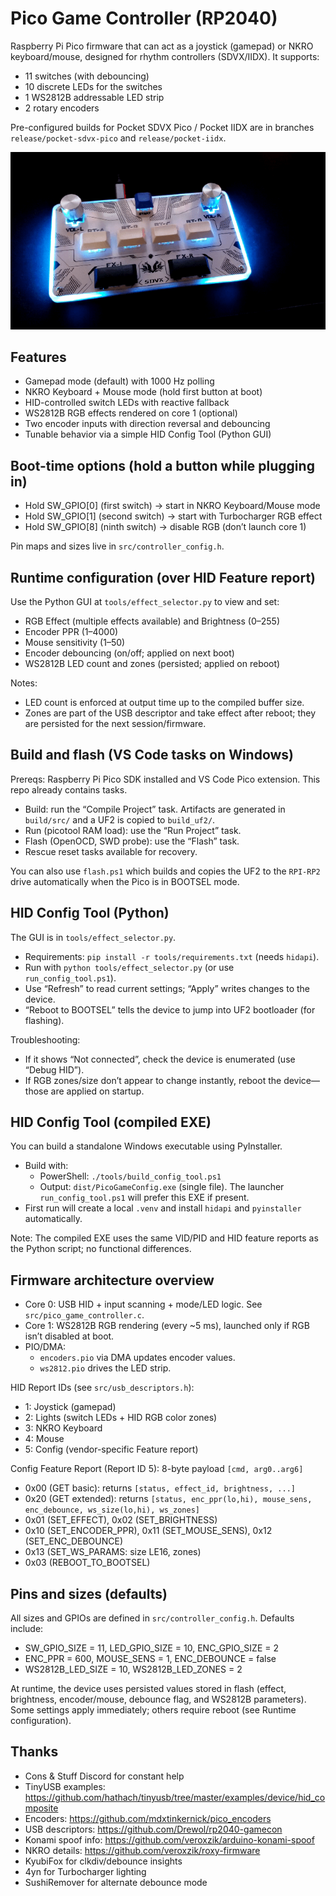 # Pico Game Controller (RP2040)

Raspberry Pi Pico firmware that can act as a joystick (gamepad) or NKRO keyboard/mouse, designed for rhythm controllers (SDVX/IIDX). It supports:

- 11 switches (with debouncing)
- 10 discrete LEDs for the switches
- 1 WS2812B addressable LED strip
- 2 rotary encoders

Pre-configured builds for Pocket SDVX Pico / Pocket IIDX are in branches `release/pocket-sdvx-pico` and `release/pocket-iidx`.

![Pocket SDVX Pico](demo.gif)

## Features

- Gamepad mode (default) with 1000 Hz polling
- NKRO Keyboard + Mouse mode (hold first button at boot)
- HID-controlled switch LEDs with reactive fallback
- WS2812B RGB effects rendered on core 1 (optional)
- Two encoder inputs with direction reversal and debouncing
- Tunable behavior via a simple HID Config Tool (Python GUI)

## Boot-time options (hold a button while plugging in)

- Hold SW_GPIO[0] (first switch) → start in NKRO Keyboard/Mouse mode
- Hold SW_GPIO[1] (second switch) → start with Turbocharger RGB effect
- Hold SW_GPIO[8] (ninth switch) → disable RGB (don’t launch core 1)

Pin maps and sizes live in `src/controller_config.h`.

## Runtime configuration (over HID Feature report)

Use the Python GUI at `tools/effect_selector.py` to view and set:

- RGB Effect (multiple effects available) and Brightness (0–255)
- Encoder PPR (1–4000)
- Mouse sensitivity (1–50)
- Encoder debouncing (on/off; applied on next boot)
- WS2812B LED count and zones (persisted; applied on reboot)

Notes:

- LED count is enforced at output time up to the compiled buffer size.
- Zones are part of the USB descriptor and take effect after reboot; they are persisted for the next session/firmware.

## Build and flash (VS Code tasks on Windows)

Prereqs: Raspberry Pi Pico SDK installed and VS Code Pico extension. This repo already contains tasks.

- Build: run the “Compile Project” task. Artifacts are generated in `build/src/` and a UF2 is copied to `build_uf2/`.
- Run (picotool RAM load): use the “Run Project” task.
- Flash (OpenOCD, SWD probe): use the “Flash” task.
- Rescue reset tasks available for recovery.

You can also use `flash.ps1` which builds and copies the UF2 to the `RPI-RP2` drive automatically when the Pico is in BOOTSEL mode.

## HID Config Tool (Python)

The GUI is in `tools/effect_selector.py`.

- Requirements: `pip install -r tools/requirements.txt` (needs `hidapi`).
- Run with `python tools/effect_selector.py` (or use `run_config_tool.ps1`).
- Use “Refresh” to read current settings; “Apply” writes changes to the device.
- “Reboot to BOOTSEL” tells the device to jump into UF2 bootloader (for flashing).

Troubleshooting:

- If it shows “Not connected”, check the device is enumerated (use “Debug HID”).
- If RGB zones/size don’t appear to change instantly, reboot the device—those are applied on startup.

## HID Config Tool (compiled EXE)

You can build a standalone Windows executable using PyInstaller.

- Build with:
  - PowerShell: `./tools/build_config_tool.ps1`
  - Output: `dist/PicoGameConfig.exe` (single file). The launcher `run_config_tool.ps1` will prefer this EXE if present.
- First run will create a local `.venv` and install `hidapi` and `pyinstaller` automatically.

Note: The compiled EXE uses the same VID/PID and HID feature reports as the Python script; no functional differences.

## Firmware architecture overview

- Core 0: USB HID + input scanning + mode/LED logic. See `src/pico_game_controller.c`.
- Core 1: WS2812B RGB rendering (every ~5 ms), launched only if RGB isn’t disabled at boot.
- PIO/DMA:
  - `encoders.pio` via DMA updates encoder values.
  - `ws2812.pio` drives the LED strip.

HID Report IDs (see `src/usb_descriptors.h`):

- 1: Joystick (gamepad)
- 2: Lights (switch LEDs + HID RGB color zones)
- 3: NKRO Keyboard
- 4: Mouse
- 5: Config (vendor-specific Feature report)

Config Feature Report (Report ID 5): 8-byte payload `[cmd, arg0..arg6]`

- 0x00 (GET basic): returns `[status, effect_id, brightness, ...]`
- 0x20 (GET extended): returns `[status, enc_ppr(lo,hi), mouse_sens, enc_debounce, ws_size(lo,hi), ws_zones]`
- 0x01 (SET_EFFECT), 0x02 (SET_BRIGHTNESS)
- 0x10 (SET_ENCODER_PPR), 0x11 (SET_MOUSE_SENS), 0x12 (SET_ENC_DEBOUNCE)
- 0x13 (SET_WS_PARAMS: size LE16, zones)
- 0x03 (REBOOT_TO_BOOTSEL)

## Pins and sizes (defaults)

All sizes and GPIOs are defined in `src/controller_config.h`. Defaults include:

- SW_GPIO_SIZE = 11, LED_GPIO_SIZE = 10, ENC_GPIO_SIZE = 2
- ENC_PPR = 600, MOUSE_SENS = 1, ENC_DEBOUNCE = false
- WS2812B_LED_SIZE = 10, WS2812B_LED_ZONES = 2

At runtime, the device uses persisted values stored in flash (effect, brightness, encoder/mouse, debounce flag, and WS2812B parameters). Some settings apply immediately; others require reboot (see Runtime configuration).

## Thanks

- Cons & Stuff Discord for constant help
- TinyUSB examples: https://github.com/hathach/tinyusb/tree/master/examples/device/hid_composite
- Encoders: https://github.com/mdxtinkernick/pico_encoders
- USB descriptors: https://github.com/Drewol/rp2040-gamecon
- Konami spoof info: https://github.com/veroxzik/arduino-konami-spoof
- NKRO details: https://github.com/veroxzik/roxy-firmware
- KyubiFox for clkdiv/debounce insights
- 4yn for Turbocharger lighting
- SushiRemover for alternate debounce mode
